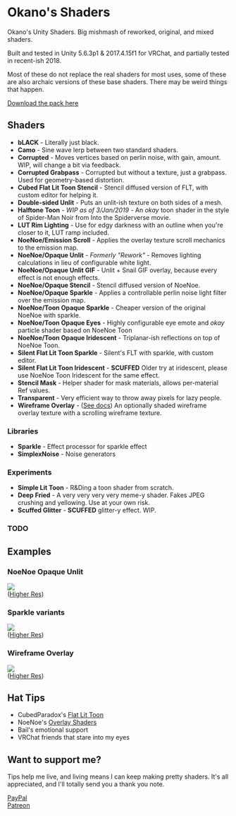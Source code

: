 # Okano's Shaders

Okano's Unity Shaders. Big mishmash of reworked, original, and mixed shaders.

Built and tested in Unity 5.6.3p1 & 2017.4.15f1 for VRChat, and partially tested in recent-ish 2018.

Most of these do not replace the real shaders for most uses, some of these are also archaic versions of these base shaders. There may be weird things that happen.

[Download the pack here](https://github.com/kayteh/shaders/releases/latest)

## Shaders

- **bLACK** - Literally just black.
- **Camo** - Sine wave lerp between two standard shaders.
- **Corrupted** - Moves vertices based on perlin noise, with gain, amount. WIP, will change a bit via feedback.
- **Corrupted Grabpass** - Corrupted but without a texture, just a grabpass. Used for geometry-based distortion.
- **Cubed Flat Lit Toon Stencil** - Stencil diffused version of FLT, with custom editor for helping it.
- **Double-sided Unlit** - Puts an unlit-ish texture on both sides of a mesh.
- **Halftone Toon** - *WIP as of 3/Jan/2019* - An *okay* toon shader in the style of Spider-Man Noir from Into the Spiderverse movie.
- **LUT Rim Lighting** - Use for edgy darkness with an outline when you're closer to it, LUT ramp included.
- **NoeNoe/Emission Scroll** - Applies the overlay texture scroll mechanics to the emission map.
- **NoeNoe/Opaque Unlit** - *Formerly "Rework"* - Removes lighting calculations in lieu of configurable white light.
- **NoeNoe/Opaque Unlit GIF** - Unlit + Snail GIF overlay, because every effect is not enough effects.
- **NoeNoe/Opaque Stencil** - Stencil diffused version of NoeNoe.
- **NoeNoe/Opaque Sparkle** - Applies a controllable perlin noise light filter over the emission map.
- **NoeNoe/Toon Opaque Sparkle** - Cheaper version of the original NoeNoe with sparkle.
- **NoeNoe/Toon Opaque Eyes** - Highly configurable eye emote and *okay* particle shader based on NoeNoe Toon
- **NoeNoe/Toon Opaque Iridescent** - Triplanar-ish reflections on top of NoeNoe Toon.
- **Silent Flat Lit Toon Sparkle** - Silent's FLT with sparkle, with custom editor.
- **Silent Flat Lit Toon Iridescent** - **SCUFFED** Older try at iridescent, please use NoeNoe Toon Iridescent for the same effect.
- **Stencil Mask** - Helper shader for mask materials, allows per-material Ref values.
- **Transparent** - Very efficient way to throw away pixels for lazy people.
- **Wireframe Overlay** - ([See docs](https://github.com/kayteh/shaders/blob/master/Docs/Wireframe.md)) An optionally shaded wireframe overlay texture with a scrolling wireframe texture.

### Libraries

- **Sparkle** - Effect processor for sparkle effect
- **SimplexNoise** - Noise generators

### Experiments

- **Simple Lit Toon** - R&Ding a toon shader from scratch.
- **Deep Fried** - A very very very very meme-y shader. Fakes JPEG crushing and yellowing. Use at your own risk.
- **Scuffed Glitter** - **SCUFFED** glitter-y effect. WIP.

### TODO

## Examples

### NoeNoe Opaque Unlit

<a href="https://gfycat.com/BronzeLawfulBedbug" target="_blank"><img src="https://thumbs.gfycat.com/BronzeLawfulBedbug-size_restricted.gif" /></a>  
([Higher Res](https://gfycat.com/BronzeLawfulBedbug))

### Sparkle variants

<a href="https://gfycat.com/PartialPastelArabianoryx" target="_blank"><img src="https://thumbs.gfycat.com/PartialPastelArabianoryx-size_restricted.gif" /></a>  
([Higher Res](https://gfycat.com/PartialPastelArabianoryx))


### Wireframe Overlay

<a href="https://gfycat.com/WeirdGlaringHake" target="_blank"><img src="https://thumbs.gfycat.com/WeirdGlaringHake-size_restricted.gif" /></a>  
([Higher Res](https://gfycat.com/WeirdGlaringHake))


## Hat Tips

- CubedParadox's [Flat Lit Toon](https://github.com/cubedparadox/Cubeds-Unity-Shaders)
- NoeNoe's [Overlay Shaders](https://vrcat.club/threads/updated-2-2-18-noenoe-overlay-shaders.157/)
- Bail's emotional support
- VRChat friends that stare into my eyes

## Want to support me?

Tips help me live, and living means I can keep making pretty shaders. It's all appreciated, and I'll totally send you a thank you note.

[PayPal](https://paypal.me/kayteh/5)  
[Patreon](https://patreon.com/kata/overview)
